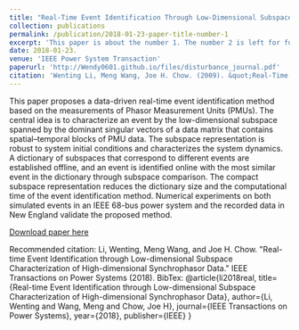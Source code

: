 ```yaml
---
title: "Real-Time Event Identification Through Low-Dimensional Subspace Characterization of High-Dimensional Synchrophasor Data"
collection: publications
permalink: /publication/2018-01-23-paper-title-number-1
excerpt: 'This paper is about the number 1. The number 2 is left for future work.'
date: 2018-01-23.
venue: 'IEEE Power System Transaction'
paperurl: 'http://Wendy0601.github.io/files/disturbance_journal.pdf'
citation: 'Wenting Li, Meng Wang, Joe H. Chow. (2009). &quot;Real-Time Event Identification Through Low-Dimensional Subspace Characterization of High-Dimensional Synchrophasor Data; <i>IEEE Power System Transaction </i>. 1(1).'
---
```

This paper proposes a data-driven real-time event identification method based on the measurements of Phasor Measurement Units (PMUs). The central idea is to characterize an event by the low-dimensional subspace spanned by the dominant singular vectors of a data matrix that contains spatial–temporal blocks of PMU data. The subspace representation is robust to system initial conditions and characterizes the system dynamics. A dictionary of subspaces that correspond to different events are established offline, and an event is identified online with the most similar event in the dictionary through subspace comparison. The compact subspace representation reduces the dictionary size and the computational time of the event identification method. Numerical experiments on both simulated events in an IEEE 68-bus power system and the recorded data in New England validate the proposed method.

[Download paper here](http://Wendy0601.github.io/files/disturbance_journal.pdf)

Recommended citation: Li, Wenting, Meng Wang, and Joe H. Chow. "Real-time Event Identification through Low-dimensional Subspace Characterization of High-dimensional Synchrophasor Data." IEEE Transactions on Power Systems (2018).
BibTex:
@article{li2018real,
  title={Real-time Event Identification through Low-dimensional Subspace Characterization of High-dimensional Synchrophasor Data},
  author={Li, Wenting and Wang, Meng and Chow, Joe H},
  journal={IEEE Transactions on Power Systems},
  year={2018},
  publisher={IEEE}
}
